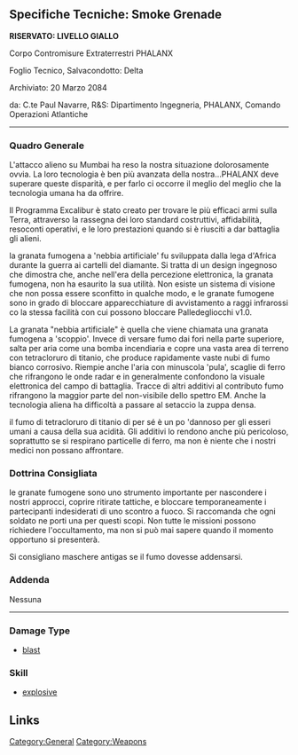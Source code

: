 ## Specifiche Tecniche: Smoke Grenade

**RISERVATO: LIVELLO GIALLO**

Corpo Contromisure Extraterrestri PHALANX

Foglio Tecnico, Salvacondotto: Delta

Archiviato: 20 Marzo 2084

da: C.te Paul Navarre, R&S: Dipartimento Ingegneria, PHALANX, Comando
Operazioni Atlantiche

------------------------------------------------------------------------

### Quadro Generale

L'attacco alieno su Mumbai ha reso la nostra situazione dolorosamente
ovvia. La loro tecnologia è ben più avanzata della nostra...PHALANX deve
superare queste disparità, e per farlo ci occorre il meglio del meglio
che la tecnologia umana ha da offrire.

Il Programma Excalibur è stato creato per trovare le più efficaci armi
sulla Terra, attraverso la rassegna dei loro standard costruttivi,
affidabilità, resoconti operativi, e le loro prestazioni quando si è
riusciti a dar battaglia gli alieni.

la granata fumogena a 'nebbia artificiale' fu sviluppata dalla lega
d'Africa durante la guerra ai cartelli del diamante. Si tratta di un
design ingegnoso che dimostra che, anche nell'era della percezione
elettronica, la granata fumogena, non ha esaurito la sua utilità. Non
esiste un sistema di visione che non possa essere sconfitto in qualche
modo, e le granate fumogene sono in grado di bloccare apparecchiature di
avvistamento a raggi infrarossi co la stessa facilità con cui possono
bloccare Palledegliocchi v1.0.

La granata "nebbia artificiale" è quella che viene chiamata una granata
fumogena a 'scoppio'. Invece di versare fumo dai fori nella parte
superiore, salta per aria come una bomba incendiaria e copre una vasta
area di terreno con tetracloruro di titanio, che produce rapidamente
vaste nubi di fumo bianco corrosivo. Riempie anche l'aria con minuscola
'pula', scaglie di ferro che rifrangono le onde radar e in generalmente
confondono la visuale elettronica del campo di battaglia. Tracce di
altri additivi al contributo fumo rifrangono la maggior parte del
non-visibile dello spettro EM. Anche la tecnologia aliena ha difficoltà
a passare al setaccio la zuppa densa.

il fumo di tetracloruro di titanio di per sé è un po 'dannoso per gli
esseri umani a causa della sua acidità. Gli additivi lo rendono anche
più pericoloso, soprattutto se si respirano particelle di ferro, ma non
è niente che i nostri medici non possano affrontare.

### Dottrina Consigliata

le granate fumogene sono uno strumento importante per nascondere i
nostri approcci, coprire ritirate tattiche, e bloccare temporaneamente i
partecipanti indesiderati di uno scontro a fuoco. Si raccomanda che ogni
soldato ne porti una per questi scopi. Non tutte le missioni possono
richiedere l'occultamento, ma non si può mai sapere quando il momento
opportuno si presenterà.

Si consigliano maschere antigas se il fumo dovesse addensarsi.

### Addenda

Nessuna

------------------------------------------------------------------------

### Damage Type

- [blast](Damage/blast "wikilink")

### Skill

- [explosive](Skills/explosive "wikilink")

## Links

[Category:General](Category:General "wikilink")
[Category:Weapons](Category:Weapons "wikilink")